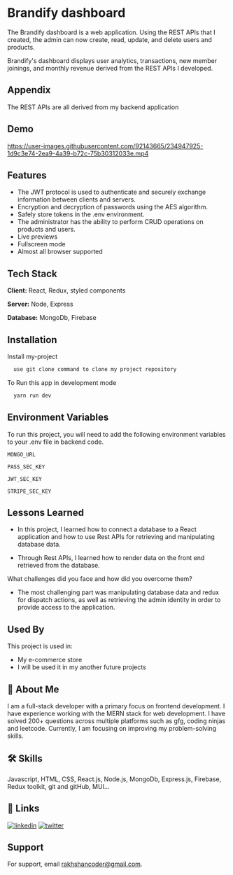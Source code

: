 
# Brandify dashboard

The Brandify dashboard is a web application. Using the REST APIs that I created, the admin can now create, read, update, and delete users and products.

Brandify's dashboard displays user analytics, transactions, new member joinings, and monthly revenue derived from the REST APIs I developed.


## Appendix

The REST APIs are all derived from my backend application


## Demo

https://user-images.githubusercontent.com/92143665/234947925-1d9c3e74-2ea9-4a39-b72c-75b30312033e.mp4


## Features

- The JWT protocol is used to authenticate and securely exchange     information between clients and servers.
- Encryption and decryption of passwords using the AES algorithm.
- Safely store tokens in the .env environment.
- The administrator has the ability to perform CRUD operations on products and users.
- Live previews
- Fullscreen mode
- Almost all browser supported





## Tech Stack

**Client:** React, Redux, styled components

**Server:** Node, Express

**Database:** MongoDb, Firebase


## Installation

Install my-project 

```bash
  use git clone command to clone my project repository
```

To Run this app in development mode
```bash
  yarn run dev
```
    
## Environment Variables

To run this project, you will need to add the following environment variables to your .env file in backend code.

`MONGO_URL`

`PASS_SEC_KEY`

`JWT_SEC_KEY`

`STRIPE_SEC_KEY`


## Lessons Learned


- In this project, I learned how to connect a database to a React application and how to use Rest APIs for retrieving and manipulating database data.

- Through Rest APIs, I learned how to render data on the front end retrieved from the database.

What challenges did you face and how did you overcome them?

- The most challenging part was manipulating database data and redux for dispatch actions, as well as retrieving the admin identity in order to provide access to the application.


## Used By

This project is used in:

- My e-commerce store 
- I will be used it in my another future projects


## 🚀 About Me
I am a full-stack developer with a primary focus on frontend development. I have experience working with the MERN stack for web development.
I have solved 200+ questions across multiple platforms such as gfg, coding ninjas and leetcode.
Currently, I am focusing on improving my problem-solving skills.





## 🛠 Skills
Javascript, HTML, CSS, React.js, Node.js, MongoDb, Express.js, Firebase, Redux toolkit, git and gitHub, MUI...


## 🔗 Links
[![linkedin](https://img.shields.io/badge/linkedin-0A66C2?style=for-the-badge&logo=linkedin&logoColor=white)](https://www.linkedin.com/in/rakhshan-ahmad/)
[![twitter](https://img.shields.io/badge/twitter-1DA1F2?style=for-the-badge&logo=twitter&logoColor=white)](https://twitter.com/Rakhshan__ahmad)


## Support

For support, email rakhshancoder@gmail.com.

